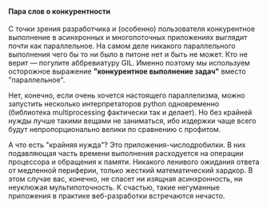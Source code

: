 
#### Пара слов о конкурентности

С точки зрения разработчика и (особенно) пользователя конкурентное выполнение в асинхронных и многопоточных приложениях выглядит почти как параллельное. На самом деле никакого параллельного выполнения чего бы то ни было в питоне нет и быть не может. Кто не верит — погулите аббревиатуру GIL. Именно поэтому мы используем осторожное выражение **"конкурентное выполнение задач"** вместо "параллельное".

Нет, конечно, если очень хочется настоящего параллелизма, можно запустить несколько интерпретаторов python одновременно (библиотека multiprocessing фактически так и делает). Но без крайней нужды лучше такими вещами не заниматься, ибо издержки чаще всего будут непропорционально велики по сравнению с профитом.

А что есть "крайняя нужда"? Это приложения-числодробилки. В них подавляющая часть времени выполнения расходуется на операции процессора и обращения к памяти. Никакого ленивого ожидания ответа от медленной периферии, только жесткий математический хардкор. В этом случае вас, конечно, не спасет ни изящная асинхронность, ни неуклюжая мультипоточность. К счастью, такие негуманные приложения в практике веб-разработки встречаются нечасто.